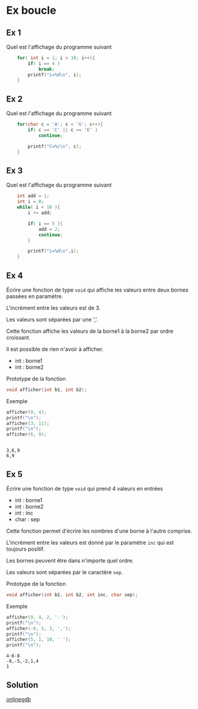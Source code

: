 # Ex boucle
## Ex 1
Quel est l'affichage du programme suivant

```C
    for( int i = 1; i < 10; i++){
        if( i == 4 )
            break;
        printf("i=%d\n", i);
    }
```

## Ex 2
Quel est l'affichage du programme suivant

```C
    for(char c = 'A'; c < 'G'; c++){
        if( c == 'C' || c == 'E' )
            continue;

        printf("C=%c\n", c);
    }
```

## Ex 3
Quel est l'affichage du programme suivant

```C
    int add = 1;
    int i = 0;
    while( i < 10 ){
        i += add;

        if( i == 5 ){
            add = 2;
            continue;
        }

        printf("i=%d\n",i);
    }
```

## Ex 4 
Écrire une fonction de type `void` qui affiche les valeurs entre deux bornes passées en paramètre.

L'incrément entre les valeurs est de 3.

Les valeurs sont séparées par une ','.

Cette fonction affiche les valeurs de la borne1 à la borne2 par ordre croissant.

Il est possible de rien n'avoir à afficher.

- int : borne1
- int : borne2

Prototype de la fonction
```C
void afficher(int b1, int b2);
```

Exemple
```C
afficher(9, 4);
printf("\n");
afficher(3, 11);
printf("\n");
afficher(6, 9);
```

```console

3,6,9
6,9
```


## Ex 5
Écrire une fonction de type `void` qui prend 4 valeurs en entrées
- int : borne1
- int : borne2
- int : inc
- char : sep

Cette fonction permet d'écrire les nombres d'une borne à l'autre comprise.

L'incrément entre les valeurs est donné par le paramètre `inc` qui est toujours positif.

Les bornes peuvent être dans n'importe quel ordre.

Les valeurs sont séparées par le caractère `sep`.

Prototype de la fonction
```C
void afficher(int b1, int b2, int inc, char sep);
```

Exemple
```C
afficher(9, 4, 2, '-');
printf("\n");
afficher(-8, 5, 3, ',');
printf("\n");
afficher(5, 1, 10, ' ');
printf("\n");
```

```console
4-6-8
-8,-5,-2,1,4
1
```


## Solution
[onlinegdb](https://www.onlinegdb.com/)